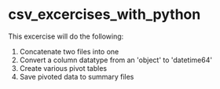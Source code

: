 # csv_excercises_with_python

This excercise will do the following:
1. Concatenate two files into one
2. Convert a column datatype from an 'object' to 'datetime64'
3. Create various pivot tables
4. Save pivoted data to summary files
